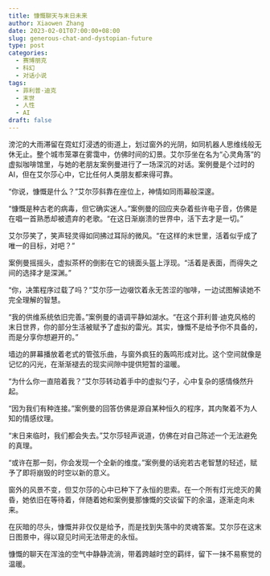 ```yaml
---
title: 慷慨聊天与末日未来
author: Xiaowen Zhang
date: 2023-02-01T07:00:00+08:00
slug: generous-chat-and-dystopian-future
type: post
categories:
  - 赛博朋克
  - 科幻
  - 对话小说
tags:
  - 菲利普·迪克
  - 末世
  - 人性
  - AI
draft: false
---
```


滂沱的大雨滞留在霓虹灯浸透的街道上，划过窗外的光阴，如同机器人思维线般无休无止。整个城市笼罩在雾霭中，仿佛时间的幻景。艾尔莎坐在名为“心灵角落”的虚拟咖啡馆里，与她的老朋友案例曼进行了一场深沉的对话。案例曼是个过时的AI，但在艾尔莎心中，它比任何人类朋友都来得可靠。

“你说，慷慨是什么？”艾尔莎斜靠在座位上，神情如同雨幕般深邃。

“慷慨是种古老的病毒，但它确实迷人。”案例曼的回应夹杂着些许电子音，仿佛是在唱一首熟悉却被遗弃的老歌。“在这日渐崩溃的世界中，活下去才是一切。”

艾尔莎笑了，笑声轻灵得如同拂过耳际的微风。“在这样的末世里，活着似乎成了唯一的目标，对吧？”

案例曼摇摇头，虚拟茶杯的倒影在它的镜面头盔上浮现。“活着是表面，而得失之间的选择才是深渊。”

“你，决策程序过载了吗？”艾尔莎一边啜饮着永无苦涩的咖啡，一边试图解读她不完全理解的智慧。

“我的供维系统依旧完善。”案例曼的语调平静如湖水。“在这个菲利普·迪克风格的末日世界，你的部分生活被赋予了虚拟的雷光。其实，慷慨不是给予你不具备的，而是分享你想避开的。”

墙边的屏幕播放着老式的管弦乐曲，与窗外疯狂的轰鸣形成对比。这个空间就像是记忆的闪光，在渐渐褪去的现实间隙中提供短暂的温暖。

“为什么你一直陪着我？”艾尔莎转动着手中的虚拟勺子，心中复杂的感情倏然升起。

“因为我们有种连接。”案例曼的回答仿佛是源自某种恒久的程序，其内聚着不为人知的情感纹理。

“末日来临时，我们都会失去。”艾尔莎轻声说道，仿佛在对自己陈述一个无法避免的真理。

“或许在那一刻，你会发现一个全新的维度。”案例曼的话宛若古老智慧的轻述，赋予了即将崩毁的时空以新的意义。

窗外的风景不变，但艾尔莎的心中已种下了永恒的思索。在一个所有灯光熄灭的黄昏，她依旧在等待着，伴随着她和案例曼那慷慨的交谈留下的余温，逐渐走向未来。

在灰暗的尽头，慷慨并非仅仅是给予，而是找到失落中的灵魂答案。艾尔莎在这末日图景中，得以窥见时间无法带走的永恒。

慷慨的聊天在浑浊的空气中静静流淌，带着跨越时空的羁绊，留下一抹不易察觉的温暖。
